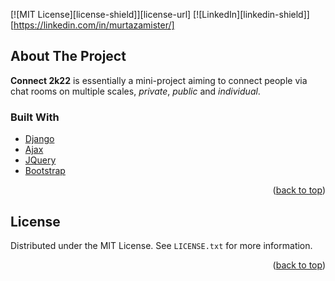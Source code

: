 [![MIT License][license-shield]][license-url]
[![LinkedIn][linkedin-shield]][https://linkedin.com/in/murtazamister/]

## About The Project

<b>Connect 2k22</b> is essentially a mini-project aiming to connect people via chat rooms on multiple scales, <i>private</i>, <i>public</i> and <i>individual</i>.

### Built With

* [Django](https://www.djangoproject.com)
* [Ajax](https://api.jquery.com/category/ajax)
* [JQuery](https://jquery.com)
* [Bootstrap](https://getbootstrap.com)

<p align="right">(<a href="#top">back to top</a>)</p>

## License

Distributed under the MIT License. See `LICENSE.txt` for more information.

<p align="right">(<a href="#top">back to top</a>)</p>
